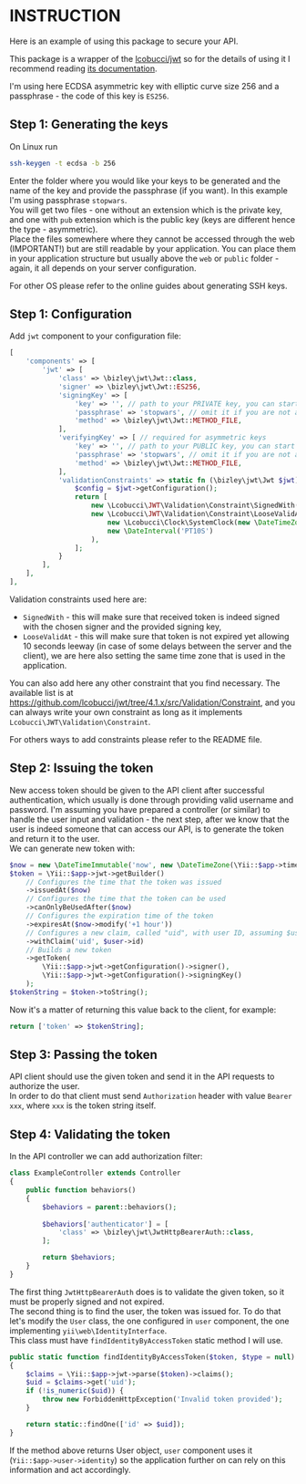 # INSTRUCTION

Here is an example of using this package to secure your API. 

This package is a wrapper of the [lcobucci/jwt](https://github.com/lcobucci/jwt) so for the details of using it 
I recommend reading [its documentation](https://lcobucci-jwt.readthedocs.io/en/latest/).

I'm using here ECDSA asymmetric key with elliptic curve size 256 and a passphrase - the code of this key is `ES256`.

## Step 1: Generating the keys

On Linux run

```sh
ssh-keygen -t ecdsa -b 256
```

Enter the folder where you would like your keys to be generated and the name of the key and provide the passphrase 
(if you want). In this example I'm using passphrase `stopwars`.  
You will get two files - one without an extension which is the private key, and one with `pub` extension which is 
the public key (keys are different hence the type - asymmetric).  
Place the files somewhere where they cannot be accessed through the web (IMPORTANT!) but are still readable by your 
application. You can place them in your application structure but usually above the `web` or `public` folder - again, 
it all depends on your server configuration.

For other OS please refer to the online guides about generating SSH keys.

## Step 1: Configuration

Add `jwt` component to your configuration file:

```php
[
    'components' => [
        'jwt' => [
            'class' => \bizley\jwt\Jwt::class,
            'signer' => \bizley\jwt\Jwt::ES256,
            'signingKey' => [
                'key' => '', // path to your PRIVATE key, you can start the path with @ to indicate this is a Yii alias
                'passphrase' => 'stopwars', // omit it if you are not adding any passphrase
                'method' => \bizley\jwt\Jwt::METHOD_FILE,
            ],
            'verifyingKey' => [ // required for asymmetric keys
                'key' => '', // path to your PUBLIC key, you can start the path with @ to indicate this is a Yii alias
                'passphrase' => 'stopwars', // omit it if you are not adding any passphrase
                'method' => \bizley\jwt\Jwt::METHOD_FILE,
            ],
            'validationConstraints' => static fn (\bizley\jwt\Jwt $jwt) {
                $config = $jwt->getConfiguration();
                return [
                    new \Lcobucci\JWT\Validation\Constraint\SignedWith($config->signer(), $config->signingKey()),
                    new \Lcobucci\JWT\Validation\Constraint\LooseValidAt(
                        new \Lcobucci\Clock\SystemClock(new \DateTimeZone(\Yii::$app->timeZone)),
                        new \DateInterval('PT10S')
                    ),
                ];
            }
        ],
    ],
],
```

Validation constraints used here are:
 - `SignedWith` - this will make sure that received token is indeed signed with the chosen signer and the provided 
   signing key,
 - `LooseValidAt` - this will make sure that token is not expired yet allowing 10 seconds leeway (in case of some delays
   between the server and the client), we are here also setting the same time zone that is used in the application.

You can also add here any other constraint that you find necessary. The available list is at 
https://github.com/lcobucci/jwt/tree/4.1.x/src/Validation/Constraint, and you can always write your own constraint as 
long as it implements `Lcobucci\JWT\Validation\Constraint`.

For others ways to add constraints please refer to the README file.

## Step 2: Issuing the token

New access token should be given to the API client after successful authentication, which usually is done through 
providing valid username and password. I'm assuming you have prepared a controller (or similar) to handle the user input 
and validation - the next step, after we know that the user is indeed someone that can access our API, is to generate 
the token and return it to the user.  
We can generate new token with:

```php
$now = new \DateTimeImmutable('now', new \DateTimeZone(\Yii::$app->timeZone));
$token = \Yii::$app->jwt->getBuilder()
    // Configures the time that the token was issued
    ->issuedAt($now)
    // Configures the time that the token can be used
    ->canOnlyBeUsedAfter($now)
    // Configures the expiration time of the token
    ->expiresAt($now->modify('+1 hour'))
    // Configures a new claim, called "uid", with user ID, assuming $user is the authenticated user object
    ->withClaim('uid', $user->id)
    // Builds a new token
    ->getToken(
        \Yii::$app->jwt->getConfiguration()->signer(),
        \Yii::$app->jwt->getConfiguration()->signingKey()
    );
$tokenString = $token->toString();
```

Now it's a matter of returning this value back to the client, for example:

```php
return ['token' => $tokenString];
```

## Step 3: Passing the token

API client should use the given token and send it in the API requests to authorize the user.  
In order to do that client must send `Authorization` header with value `Bearer xxx`, where `xxx` is the token string 
itself.

## Step 4: Validating the token

In the API controller we can add authorization filter:

```php
class ExampleController extends Controller
{
    public function behaviors()
    {
        $behaviors = parent::behaviors();
        
        $behaviors['authenticator'] = [
            'class' => \bizley\jwt\JwtHttpBearerAuth::class,
        ];

        return $behaviors;
    }
}
```

The first thing `JwtHttpBearerAuth` does is to validate the given token, so it must be properly signed and not expired.  
The second thing is to find the user, the token was issued for. To do that let's modify the `User` class, the one 
configured in `user` component, the one implementing `yii\web\IdentityInterface`.  
This class must have `findIdentityByAccessToken` static method I will use.

```php
public static function findIdentityByAccessToken($token, $type = null)
{
    $claims = \Yii::$app->jwt->parse($token)->claims();
    $uid = $claims->get('uid');
    if (!is_numeric($uid)) {
        throw new ForbiddenHttpException('Invalid token provided');
    }

    return static::findOne(['id' => $uid]);
}
```

If the method above returns User object, `user` component uses it (`Yii::$app->user->identity`) so the application 
further on can rely on this information and act accordingly.
